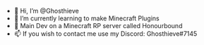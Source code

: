 - 👋 Hi, I’m @Ghosthieve
- 🌱 I’m currently learning to make Minecraft Plugins
- 💞️ Main Dev on a Minecraft RP server called Honourbound
- 📫 If you wish to contact me use my Discord: Ghosthieve#7145

<!---
Ghosthieve/Ghosthieve is a ✨ special ✨ repository because its `README.md` (this file) appears on your GitHub profile.
You can click the Preview link to take a look at your changes.
--->
